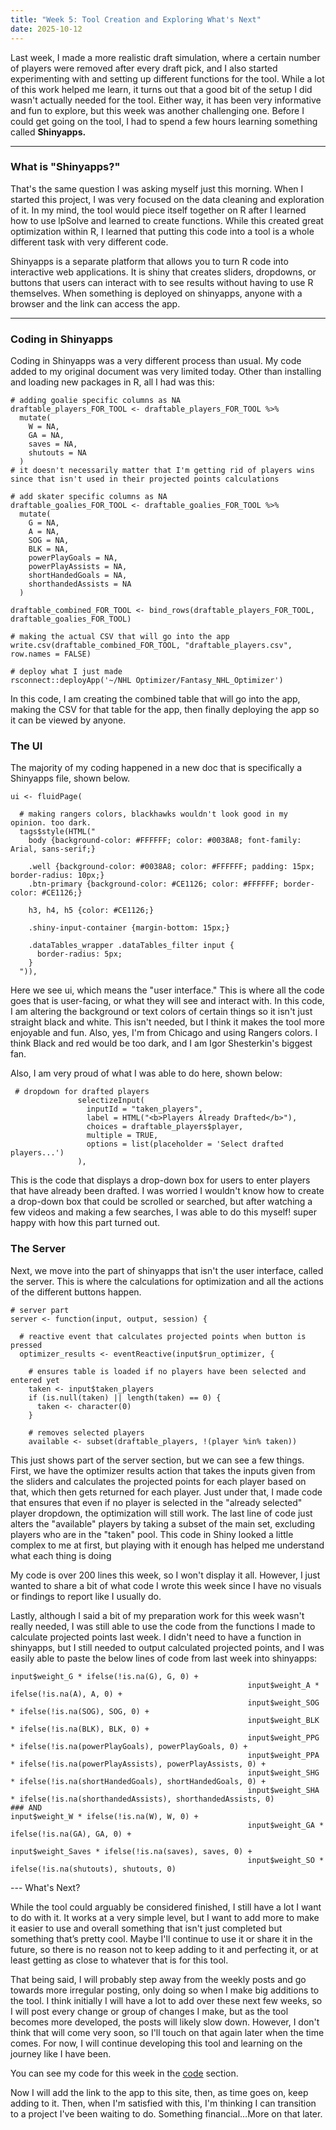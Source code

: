 ```yaml
---
title: "Week 5: Tool Creation and Exploring What's Next"
date: 2025-10-12
---
```


Last week, I made a more realistic draft simulation, where a certain number of players were removed after every draft pick, and I also started experimenting with and setting up different functions for the tool. While a lot of this work helped me learn, it turns out that a good bit of the setup I did wasn't actually needed for the tool. Either way, it has been very informative and fun to explore, but this week was another challenging one. Before I could get going on the tool, I had to spend a few hours learning something called **Shinyapps.**

---

### What is "Shinyapps?"
That's the same question I was asking myself just this morning. When I started this project, I was very focused on the data cleaning and exploration of it. In my mind, the tool would piece itself together on R after I learned how to use lpSolve and learned to create functions. While this created great optimization within R, I learned that putting this code into a tool is a whole different task with very different code.

Shinyapps is a separate platform that allows you to turn R code into interactive web applications. It is shiny that creates sliders, dropdowns, or buttons that users can interact with to see results without having to use R themselves. When something is deployed on shinyapps, anyone with a browser and the link can access the app. 

---

### Coding in Shinyapps
Coding in Shinyapps was a very different process than usual. My code added to my original document was very limited today. Other than installing and loading new packages in R, all I had was this:
```
# adding goalie specific columns as NA
draftable_players_FOR_TOOL <- draftable_players_FOR_TOOL %>%
  mutate(
    W = NA,
    GA = NA,
    saves = NA,
    shutouts = NA
  )
# it doesn't necessarily matter that I'm getting rid of players wins since that isn't used in their projected points calculations

# add skater specific columns as NA
draftable_goalies_FOR_TOOL <- draftable_goalies_FOR_TOOL %>%
  mutate(
    G = NA,
    A = NA,
    SOG = NA,
    BLK = NA,
    powerPlayGoals = NA,
    powerPlayAssists = NA,
    shortHandedGoals = NA,
    shorthandedAssists = NA
  )

draftable_combined_FOR_TOOL <- bind_rows(draftable_players_FOR_TOOL, draftable_goalies_FOR_TOOL)

# making the actual CSV that will go into the app
write.csv(draftable_combined_FOR_TOOL, "draftable_players.csv", row.names = FALSE)

# deploy what I just made
rsconnect::deployApp('~/NHL Optimizer/Fantasy_NHL_Optimizer')
```
In this code, I am creating the combined table that will go into the app, making the CSV for that table for the app, then finally deploying the app so it can be viewed by anyone. 

### The UI

The majority of my coding happened in a new doc that is specifically a Shinyapps file, shown below.

```
ui <- fluidPage(
  
  # making rangers colors, blackhawks wouldn't look good in my opinion. too dark.
  tags$style(HTML("
    body {background-color: #FFFFFF; color: #0038A8; font-family: Arial, sans-serif;}
    
    .well {background-color: #0038A8; color: #FFFFFF; padding: 15px; border-radius: 10px;}
    .btn-primary {background-color: #CE1126; color: #FFFFFF; border-color: #CE1126;}
    
    h3, h4, h5 {color: #CE1126;}
    
    .shiny-input-container {margin-bottom: 15px;}
    
    .dataTables_wrapper .dataTables_filter input {
      border-radius: 5px;
    }
  ")),
```

Here we see ui, which means the "user interface." This is where all the code goes that is user-facing, or what they will see and interact with. In this code, I am altering the background or text colors of certain things so it isn't just straight black and white. This isn't needed, but I think it makes the tool more enjoyable and fun. Also, yes, I'm from Chicago and using Rangers colors. I think Black and red would be too dark, and I am Igor Shesterkin's biggest fan.

Also, I am very proud of what I was able to do here, shown below:
```
 # dropdown for drafted players
               selectizeInput(
                 inputId = "taken_players",
                 label = HTML("<b>Players Already Drafted</b>"),
                 choices = draftable_players$player,
                 multiple = TRUE,
                 options = list(placeholder = 'Select drafted players...')
               ),
```
This is the code that displays a drop-down box for users to enter players that have already been drafted. I was worried I wouldn't know how to create a drop-down box that could be scrolled or searched, but after watching a few videos and making a few searches, I was able to do this myself! super happy with how this part turned out.

### The Server

Next, we move into the part of shinyapps that isn't the user interface, called the server. This is where the calculations for optimization and all the actions of the different buttons happen. 

```
# server part
server <- function(input, output, session) {
  
  # reactive event that calculates projected points when button is pressed
  optimizer_results <- eventReactive(input$run_optimizer, {
  
    # ensures table is loaded if no players have been selected and entered yet
    taken <- input$taken_players
    if (is.null(taken) || length(taken) == 0) {
      taken <- character(0)
    }
    
    # removes selected players
    available <- subset(draftable_players, !(player %in% taken))
```

This just shows part of the server section, but we can see a few things. First, we have the optimizer results action that takes the inputs given from the sliders and calculates the projected points for each player based on that, which then gets returned for each player. Just under that, I made code that ensures that even if no player is selected in the "already selected" player dropdown, the optimization will still work. The last line of code just alters the "available" players by taking a subset of the main set, excluding players who are in the "taken" pool. This code in Shiny looked a little complex to me at first, but playing with it enough has helped me understand what each thing is doing

My code is over 200 lines this week, so I won't display it all. However, I just wanted to share a bit of what code I wrote this week since I have no visuals or findings to report like I usually do.

Lastly, although I said a bit of my preparation work for this week wasn't really needed, I was still able to use the code from the functions I made to calculate projected points last week. I didn't need to have a function in shinyapps, but I still needed to output calculated projected points, and I was easily able to paste the below lines of code from last week into shinyapps:
```
input$weight_G * ifelse(!is.na(G), G, 0) +
                                                     input$weight_A * ifelse(!is.na(A), A, 0) +
                                                     input$weight_SOG * ifelse(!is.na(SOG), SOG, 0) +
                                                     input$weight_BLK * ifelse(!is.na(BLK), BLK, 0) +
                                                     input$weight_PPG * ifelse(!is.na(powerPlayGoals), powerPlayGoals, 0) +
                                                     input$weight_PPA * ifelse(!is.na(powerPlayAssists), powerPlayAssists, 0) +
                                                     input$weight_SHG * ifelse(!is.na(shortHandedGoals), shortHandedGoals, 0) +
                                                     input$weight_SHA * ifelse(!is.na(shorthandedAssists), shorthandedAssists, 0)
### AND
input$weight_W * ifelse(!is.na(W), W, 0) +
                                                     input$weight_GA * ifelse(!is.na(GA), GA, 0) +
                                                     input$weight_Saves * ifelse(!is.na(saves), saves, 0) +
                                                     input$weight_SO * ifelse(!is.na(shutouts), shutouts, 0)
```

--- What's Next?

While the tool could arguably be considered finished, I still have a lot I want to do with it. It works at a very simple level, but I want to add more to make it easier to use and overall something that isn't just completed but something that’s pretty cool. Maybe I'll continue to use it or share it in the future, so there is no reason not to keep adding to it and perfecting it, or at least getting as close to whatever that is for this tool. 

That being said, I will probably step away from the weekly posts and go towards more irregular posting, only doing so when I make big additions to the tool. I think initially I will have a lot to add over these next few weeks, so I will post every change or group of changes I make, but as the tool becomes more developed, the posts will likely slow down. However, I don't think that will come very soon, so I'll touch on that again later when the time comes. For now, I will continue developing this tool and learning on the journey like I have been.

You can see my code for this week in the [code](https://henrylange.github.io/fantasy-nhl-optimizer/code/) section.

Now I will add the link to the app to this site, then, as time goes on, keep adding to it. Then, when I'm satisfied with this, I'm thinking I can transition to a project I've been waiting to do. Something financial…More on that later.








